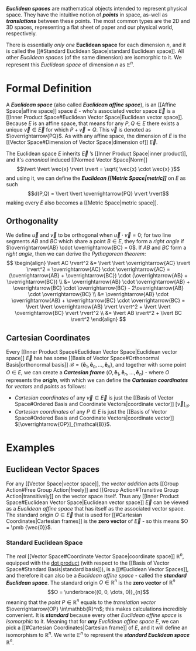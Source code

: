 ***Euclidean spaces*** are mathematical objects intended to represent physical space. They have the intuitive notion of ***points*** in space, as-well as ***translations*** between these points. The most common types are the 2D and 3D spaces, representing a flat sheet of paper and our physical world, respectively.

There is essentially *only one* **Euclidean space** for each dimension $n$, and it is called the [[#Standard Euclidean Space|standard Euclidean space]]. All other *Euclidean spaces* (of the same dimension) are isomorphic to it. We represent this *Euclidean space* of dimension $n$ as $\mathbb{E}^n$. 

# Formal Definition
A ***Euclidean space*** (also called ***Euclidean affine space***), is an [[Affine Space|affine space]] space $E$ - who's associated vector space $\overrightarrow{E}$ is a [[Inner Product Space#Euclidean Vector Space|Euclidean vector space]]. Because $E$ is an affine space, that means for any $P,Q \in E$ there exists a unique $\vec{v} \in \overrightarrow{E}$ for which $P + \vec{v} = Q$. This $\vec{v}$ is denoted as $\overrightarrow{PQ}$.  As with any affine space, the dimension of $E$ is the [[Vector Space#Dimension of Vector Space|dimension of]] $\overrightarrow{E}$.


The Euclidean space $E$ inherits $\overrightarrow{E}\text{ 's}$ [[Inner Product Space|inner product]], and it's *canonical* induced [[Normed Vector Space|Norm]] $$\lvert \lvert \vec{x} \rvert  \rvert = \sqrt{ \vec{x} \cdot \vec{x} }$$and using it, we can define the ***Euclidean [[Metric Space|metric]]*** on $E$ as such$$d(P,Q) = \lvert \lvert \overrightarrow{PQ} \rvert  \rvert$$making every $E$ also becomes a [[Metric Space|metric space]].

## Orthogonality
We define $\vec{u}$ and $\vec{v}$ to be orthogonal when $\vec{u} \cdot \vec{v} = 0$; for two line segments $AB$ and $BC$ which share a point $B \in E$, they form a *right angle* if $\overrightarrow{AB} \cdot \overrightarrow{BC} = 0$. If $AB$ and $BC$ form a *right angle*, then we can derive the *Pythagorean theorem*:
$$
\begin{align}
\lvert AC \rvert^2 &= \lvert \lvert \overrightarrow{AC} \rvert  \rvert^2 = \overrightarrow{AC} \cdot \overrightarrow{AC} 
= (\overrightarrow{AB} + \overrightarrow{BC}) \cdot (\overrightarrow{AB} + \overrightarrow{BC}) \\ 
&= \overrightarrow{AB} \cdot \overrightarrow{AB} + \overrightarrow{BC} \cdot \overrightarrow{BC} - 2\overrightarrow{AB} \cdot \overrightarrow{BC} \\
&= \overrightarrow{AB} \cdot \overrightarrow{AB} + \overrightarrow{BC} \cdot \overrightarrow{BC}
= \lvert \lvert \overrightarrow{AB} \rvert  \rvert^2 + \lvert \lvert \overrightarrow{BC} \rvert  \rvert^2 \\
&= \lvert AB \rvert^2 + \lvert BC \rvert^2
\end{align}
$$

## Cartesian Coordinates
Every [[Inner Product Space#Euclidean Vector Space|Euclidean vector space]] $\overrightarrow{E}$ has has some [[Basis of Vector Space#Orthonormal Basis|orthonormal basis]] $\mathcal{B} = \{ \pmb{\hat{e}}_{1}, \pmb{\hat{e}}_{n}, \dots, \pmb{\hat{e}}_{n} \}$, and together with some point $O \in E$, we can create a ***Cartesian frame*** $(O, \pmb{\hat{e}}_{1}, \pmb{\hat{e}}_{n}, \dots, \pmb{\hat{e}}_{n})$ - where $O$ represents the ***origin***, with which we can define the ***Cartesian coordinates*** for *vectors* and *points* as follows:
 - *Cartesian coordinates* of any $\vec{v} \in \overrightarrow{E}$ is just the [[Basis of Vector Space#Ordered Basis and Coordinate Vectors|coordinate vector]] $[\vec{v}]_{\mathcal{B}}$.
 - *Cartesian coordinates* of any $P \in E$ is just the [[Basis of Vector Space#Ordered Basis and Coordinate Vectors|coordinate vector]] $[\overrightarrow{OP}]_{\mathcal{B}}$.

# Examples
## Euclidean Vector Spaces
For any [[Vector Space|vector space]], the *vector addition* acts [[Group Action#Free Group Action|freely]] and [[Group Action#Transitive Group Action|transitively]] on the vector space itself. Thus any [[Inner Product Space#Euclidean Vector Space|Euclidean vector space]] $\overrightarrow{E}$ can be viewed as a *Euclidean affine space* that has itself as the associated vector space. The standard origin $O \in \overrightarrow{E}$ that is used for [[#Cartesian Coordinates|Cartesian frames]] is the **zero vector** of $\overrightarrow{E}$ - so this means $O = \pmb {\vec{0}}$.

### Standard Euclidean Space
The *real* [[Vector Space#Coordinate Vector Space|coordinate space]] $\mathbb{R}^n$, equipped with the [dot product](https://en.wikipedia.org/wiki/Dot_product#Coordinate_definition) (with respect to the [[Basis of Vector Space#Standard Basis|standard basis]]), is a [[#Euclidean Vector Spaces]], and therefore it can also be a *Euclidean affine space* - called the ***standard Euclidean space***. The standard origin $O \in \mathbb{R}^n$ is the **zero vector** of $\mathbb{R}^n$ $$O = \underbrace{(0, 0, \dots, 0)}_{n}$$meaning that the *point* $P \in \mathbb{R}^n$ equals to the *translation vector* $\overrightarrow{OP} \in\mathbb{R}^n$; this makes calculations incredibly convenient. It is ***standard*** because every other *Euclidean affine space* is *isomorphic* to it. Meaning that for ***any*** *Euclidean affine space* $E$, we can pick a [[#Cartesian Coordinates|Cartesian frame]] of $E$, and it will define an isomorphism to $\mathbb{R}^n$. We write $\mathbb{E}^n$ to represent the ***standard Euclidean space*** $\mathbb{R}^n$.